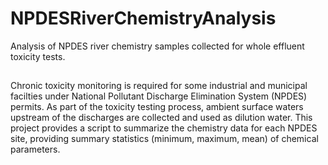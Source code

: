 # NPDESRiverChemistryAnalysis
Analysis of NPDES river chemistry samples collected for whole effluent toxicity tests.
## 
Chronic toxicity monitoring is required for some industrial and municipal facilties under National Pollutant Discharge Elimination System (NPDES) permits. As part of the toxicity testing process, ambient surface waters upstream of the discharges are collected and used as dilution water. This project provides a script to summarize the chemistry data for each NPDES site, providing summary statistics (minimum, maximum, mean) of chemical parameters.
